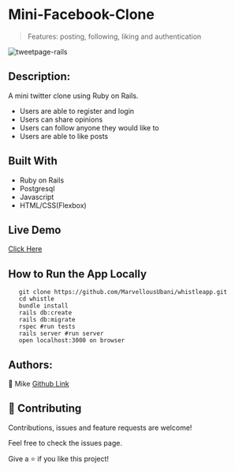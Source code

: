 # Mini-Facebook-Clone
> Features: posting, following, liking and authentication

![tweetpage-rails](https://user-images.githubusercontent.com/17970203/80851512-2a017b80-8c1a-11ea-8ae4-3d9f2ceb3fea.png)

## Description:
A mini twitter clone using Ruby on Rails.
- Users are able to register and login
- Users can share opinions
- Users can follow anyone they would like to
- Users are able to like posts

## Built With
- Ruby on Rails
- Postgresql
- Javascript
- HTML/CSS(Flexbox)

## Live Demo
[Click Here](https://evening-brushlands-66893.herokuapp.com/)

## How to Run the App Locally
```
   git clone https://github.com/MarvellousUbani/whistleapp.git
   cd whistle
   bundle install
   rails db:create
   rails db:migrate
   rspec #run tests
   rails server #run server
   open localhost:3000 on browser

```

## Authors:
👤 Mike
[Github  Link](https://github.com/MarvellousUbani)

## 🤝 Contributing
Contributions, issues and feature requests are welcome!

Feel free to check the issues page.


Give a ⭐️ if you like this project!
